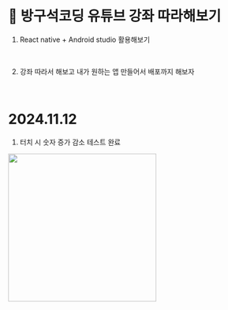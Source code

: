 #  🚗 방구석코딩 유튜브 강좌 따라해보기 

1. React native + Android studio 활용해보기
   
<br/>

2. 강좌 따라서 해보고 내가 원하는 앱 만들어서 배포까지 해보자  
<br/>


# 2024.11.12
1. 터치 시 숫자 증가 감소 테스트 완료
<img src="https://github.com/user-attachments/assets/30c06432-8cd8-41ee-8185-a874d83c786f"  width="300" heigth = "300"  />
